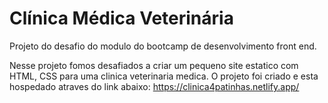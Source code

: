 # Clínica Médica Veterinária 
Projeto do desafio do modulo do bootcamp de desenvolvimento front end.

Nesse projeto fomos desafiados a criar um pequeno site estatico com HTML, CSS para uma clinica veterinaria medica.
O projeto foi criado e esta hospedado atraves do link abaixo:
https://clinica4patinhas.netlify.app/


